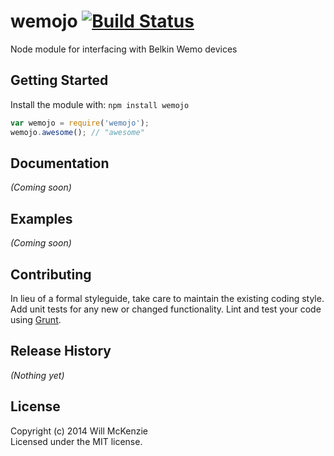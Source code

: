 # wemojo [![Build Status](https://secure.travis-ci.org/willmckenzie/wemojo.png?branch=master)](http://travis-ci.org/willmckenzie/wemojo)

Node module for interfacing with Belkin Wemo devices

## Getting Started
Install the module with: `npm install wemojo`

```javascript
var wemojo = require('wemojo');
wemojo.awesome(); // "awesome"
```

## Documentation
_(Coming soon)_

## Examples
_(Coming soon)_

## Contributing
In lieu of a formal styleguide, take care to maintain the existing coding style. Add unit tests for any new or changed functionality. Lint and test your code using [Grunt](http://gruntjs.com/).

## Release History
_(Nothing yet)_

## License
Copyright (c) 2014 Will McKenzie  
Licensed under the MIT license.
